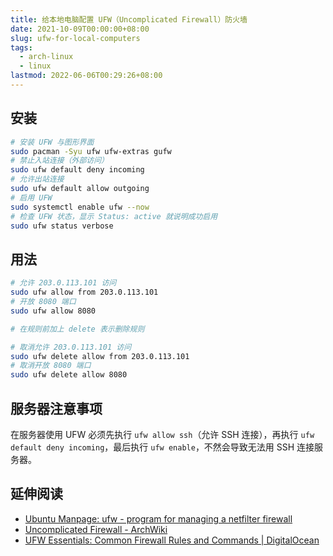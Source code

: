 ```yaml
---
title: 给本地电脑配置 UFW（Uncomplicated Firewall）防火墙
date: 2021-10-09T00:00:00+08:00
slug: ufw-for-local-computers
tags:
  - arch-linux
  - linux
lastmod: 2022-06-06T00:29:26+08:00
---
```


## 安装

```bash
# 安装 UFW 与图形界面
sudo pacman -Syu ufw ufw-extras gufw
# 禁止入站连接（外部访问）
sudo ufw default deny incoming
# 允许出站连接
sudo ufw default allow outgoing
# 启用 UFW
sudo systemctl enable ufw --now
# 检查 UFW 状态，显示 Status: active 就说明成功启用
sudo ufw status verbose
```

## 用法

```bash
# 允许 203.0.113.101 访问
sudo ufw allow from 203.0.113.101
# 开放 8080 端口
sudo ufw allow 8080

# 在规则前加上 delete 表示删除规则

# 取消允许 203.0.113.101 访问
sudo ufw delete allow from 203.0.113.101
# 取消开放 8080 端口
sudo ufw delete allow 8080
```

## 服务器注意事项

在服务器使用 UFW 必须先执行 `ufw allow ssh`（允许 SSH 连接），再执行 `ufw default deny incoming`，最后执行 `ufw enable`，不然会导致无法用 SSH 连接服务器。

## 延伸阅读

- [Ubuntu Manpage: ufw - program for managing a netfilter firewall](https://manpages.ubuntu.com/manpages/hirsute/en/man8/ufw.8.html)
- [Uncomplicated Firewall - ArchWiki](https://wiki.archlinux.org/title/Uncomplicated_Firewall)
- [UFW Essentials: Common Firewall Rules and Commands | DigitalOcean](https://www.digitalocean.com/community/tutorials/ufw-essentials-common-firewall-rules-and-commands)

